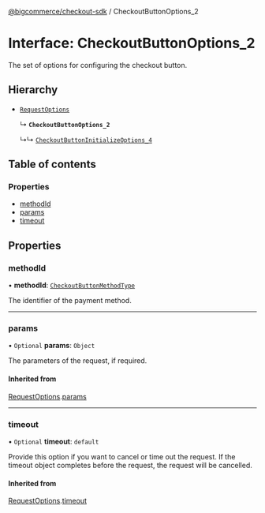 [@bigcommerce/checkout-sdk](../README.md) / CheckoutButtonOptions_2

# Interface: CheckoutButtonOptions\_2

The set of options for configuring the checkout button.

## Hierarchy

- [`RequestOptions`](RequestOptions.md)

  ↳ **`CheckoutButtonOptions_2`**

  ↳↳ [`CheckoutButtonInitializeOptions_4`](CheckoutButtonInitializeOptions_4.md)

## Table of contents

### Properties

- [methodId](CheckoutButtonOptions_2.md#methodid)
- [params](CheckoutButtonOptions_2.md#params)
- [timeout](CheckoutButtonOptions_2.md#timeout)

## Properties

### methodId

• **methodId**: [`CheckoutButtonMethodType`](../enums/CheckoutButtonMethodType.md)

The identifier of the payment method.

___

### params

• `Optional` **params**: `Object`

The parameters of the request, if required.

#### Inherited from

[RequestOptions](RequestOptions.md).[params](RequestOptions.md#params)

___

### timeout

• `Optional` **timeout**: `default`

Provide this option if you want to cancel or time out the request. If the
timeout object completes before the request, the request will be
cancelled.

#### Inherited from

[RequestOptions](RequestOptions.md).[timeout](RequestOptions.md#timeout)

